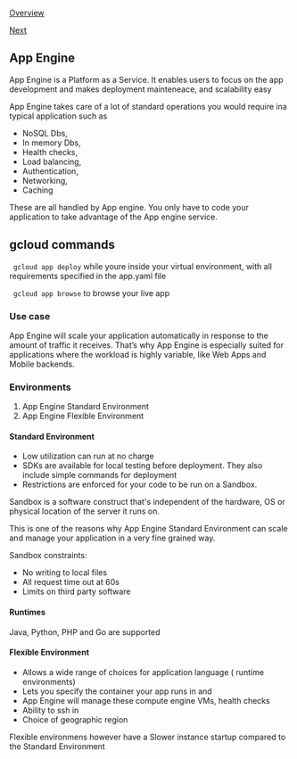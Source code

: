 [Overview](https://github.com/paulowe/gcp/blob/main/readme.md)

[Next](https://github.com/paulowe/gcp/blob/main/cloud-endpoints.md)
## App Engine
App Engine is a Platform as a Service. It enables users to focus on the app development and makes deployment mainteneace, and scalability easy

App Engine takes care of a lot of standard operations you would require ina typical application such as
- NoSQL Dbs,
- In memory Dbs,
- Health checks,
- Load balancing, 
- Authentication, 
- Networking, 
- Caching 

These are all handled by App engine. You only have to code your application to take advantage of the App engine service.

## gcloud commands

``` gcloud app deploy``` while youre inside your virtual environment, with all requirements specified in the app.yaml file

``` gcloud app browse``` to browse your live app

### Use case
App Engine will scale your application automatically in response to the amount of traffic it receives. That’s why App Engine is especially suited for applications where the workload is highly variable, like Web Apps and Mobile backends.

### Environments
1. App Engine Standard Environment
2. App Engine Flexible Environment

#### Standard Environment
- Low utilization can run at no charge
- SDKs are available for local testing before deployment. They also include simple commands for deployment
- Restrictions are enforced for your code to be run on a Sandbox.

Sandbox is a software construct that's independent of the hardware, OS or physical location of the server it runs on. 

This is one of the reasons why App Engine Standard Environment can scale and manage your application in a very fine grained way.

Sandbox constraints:
 - No writing to local files
 - All request time out at 60s
 - Limits on third party software
 
#### Runtimes
Java, Python, PHP and Go are supported

#### Flexible Environment
- Allows a wide range of choices for application language ( runtime environments)
- Lets you specify the container your app runs in and 
- App Engine will manage these compute engine VMs, health checks
- Ability to ssh in
- Choice of geographic region

Flexible environmens however have a Slower instance startup compared to the Standard Environment

